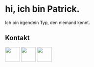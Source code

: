 # hi, ich bin Patrick.
Ich bin irgendein Typ, den niemand kennt.

## Kontakt
[<img src="https://zimpatrick.gq/assets/img/twitter.png" width="48px">](https://twitter.com/zImPatrick_)
[<img src="https://zimpatrick.gq/assets/img/discord.png" width="48px">](https://discord.gg/cmXZA2Mvw9)
[<img src="https://telegram.org/img/t_logo.svg?1" width="48px">](https://t.me/zImPatrick)

<!--
**zImPatrick/zImPatrick** is a ✨ _special_ ✨ repository because its `README.md` (this file) appears on your GitHub profile.

Here are some ideas to get you started:

- 🔭 I’m currently working on ...
- 🌱 I’m currently learning ...
- 👯 I’m looking to collaborate on ...
- 🤔 I’m looking for help with ...
- 💬 Ask me about ...
- 📫 How to reach me: ...
- 😄 Pronouns: ...
- ⚡ Fun fact: ...
-->
